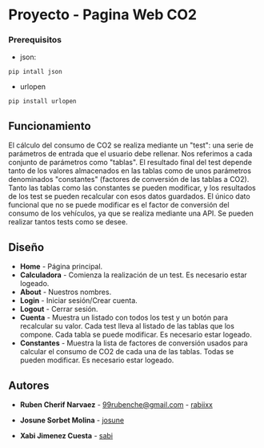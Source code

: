 # Proyecto - Pagina Web CO2

### Prerequisitos

* json:
```
pip intall json 
```
* urlopen
```
pip install urlopen
```

## Funcionamiento

El cálculo del consumo de CO2 se realiza mediante un "test": una serie de parámetros de entrada que el usuario debe rellenar. Nos referimos a cada conjunto de parámetros como "tablas". El resultado final del test depende tanto de los valores almacenados en las tablas como de unos parámetros denominados "constantes" (factores de conversión de las tablas a CO2). Tanto las tablas como las constantes se pueden modificar, y los resultados de los test se pueden recalcular con esos datos guardados. El único dato funcional que no se puede modificar es el factor de conversión del consumo de los vehículos, ya que se realiza mediante una API. Se pueden realizar tantos tests como se desee. 

## Diseño

* **Home** - Página principal.
* **Calculadora** - Comienza la realización de un test. Es necesario estar logeado.
* **About** -  Nuestros nombres.
* **Login** -  Iniciar sesión/Crear cuenta.  
* **Logout** - Cerrar sesión.
* **Cuenta** - Muestra un listado con todos los test y un botón para recalcular su valor. Cada test lleva al listado de las tablas que los compone. Cada tabla se puede modificar. Es necesario estar logeado.
* **Constantes** - Muestra la lista de factores de conversión usados para calcular el consumo de CO2 de cada una de las tablas. Todas se pueden modificar. Es necesario estar logeado.


## Autores

* **Ruben Cherif Narvaez** - 99rubenche@gmail.com - [rabiixx](https://github.com/rabiixx)

* **Josune Sorbet Molina** - [josune](https://github.com/josune99)

* **Xabi Jimenez Cuesta** - [sabi](https://github.com/sabitopito)
